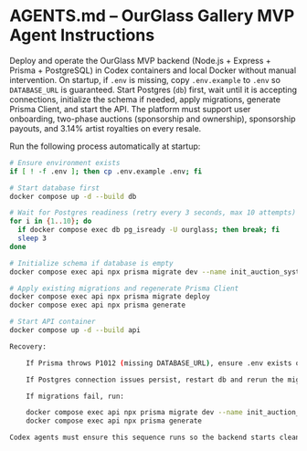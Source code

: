 # AGENTS.md – OurGlass Gallery MVP Agent Instructions

Deploy and operate the OurGlass MVP backend (Node.js + Express + Prisma + PostgreSQL) in Codex containers and local Docker without manual intervention. On startup, if `.env` is missing, copy `.env.example` to `.env` so `DATABASE_URL` is guaranteed. Start Postgres (`db`) first, wait until it is accepting connections, initialize the schema if needed, apply migrations, generate Prisma Client, and start the API. The platform must support user onboarding, two-phase auctions (sponsorship and ownership), sponsorship payouts, and 3.14% artist royalties on every resale.

Run the following process automatically at startup:
```bash
# Ensure environment exists
if [ ! -f .env ]; then cp .env.example .env; fi

# Start database first
docker compose up -d --build db

# Wait for Postgres readiness (retry every 3 seconds, max 10 attempts)
for i in {1..10}; do
  if docker compose exec db pg_isready -U ourglass; then break; fi
  sleep 3
done

# Initialize schema if database is empty
docker compose exec api npx prisma migrate dev --name init_auction_system || true

# Apply existing migrations and regenerate Prisma Client
docker compose exec api npx prisma migrate deploy
docker compose exec api npx prisma generate

# Start API container
docker compose up -d --build api

Recovery:

    If Prisma throws P1012 (missing DATABASE_URL), ensure .env exists or copy it from .env.example.

    If Postgres connection issues persist, restart db and rerun the migration and generation commands.

    If migrations fail, run:

    docker compose exec api npx prisma migrate dev --name init_auction_system
    docker compose exec api npx prisma generate

Codex agents must ensure this sequence runs so the backend starts cleanly with a ready database, all migrations applied, and API online for automated tests and marketplace features to run end-to-end.